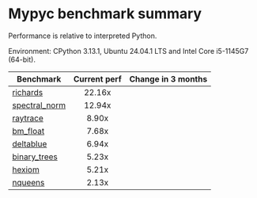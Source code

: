 # Mypyc benchmark summary

Performance is relative to interpreted Python.

Environment: CPython 3.13.1, Ubuntu 24.04.1 LTS and Intel Core i5-1145G7 (64-bit).

| Benchmark | Current perf | Change in 3 months |
| --- | :---: | :---: |
| [richards](benchmarks/richards.md) | 22.16x |  |
| [spectral_norm](benchmarks/spectral_norm.md) | 12.94x |  |
| [raytrace](benchmarks/raytrace.md) | 8.90x |  |
| [bm_float](benchmarks/bm_float.md) | 7.68x |  |
| [deltablue](benchmarks/deltablue.md) | 6.94x |  |
| [binary_trees](benchmarks/binary_trees.md) | 5.23x |  |
| [hexiom](benchmarks/hexiom.md) | 5.21x |  |
| [nqueens](benchmarks/nqueens.md) | 2.13x |  |
